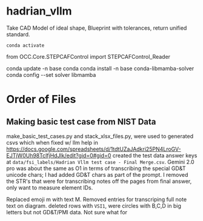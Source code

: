 # hadrian_vllm
Take CAD Model of ideal shape, Blueprint with tolerances, return unified standard.

``` # python-occ only on conda
conda activate
```


from OCC.Core.STEPCAFControl import STEPCAFControl_Reader

conda update -n base conda
conda install -n base conda-libmamba-solver
conda config --set solver libmamba



# Order of Files
## Making basic test case from NIST Data
make_basic_test_cases.py and stack_xlsx_files.py, were used to generated csvs which when fixed w/ llm help in https://docs.google.com/spreadsheets/d/1tdtUZaJAdkri25PN4LroGV-EJTjW0Uh98TclfjHdJlk/edit?gid=0#gid=0
created the test data answer keys at `data/fsi_labels/Hadrian Vllm test case - Final Merge.csv`. Gemini 2.0 pro was about the same as O1 in terms of transcribing the special GD&T unicode chars; I had added GD&T chars as part of the prompt. I removed the STR's that were for transcribing notes off the pages from final answer, only want to measure element IDs.

Replaced emoji m with text M.
Removed entries for transcriping full note text on diagram.
deleted rows with `VSI1`, were circles with B,C,D in big letters but not GD&T/PMI data. Not sure what for




